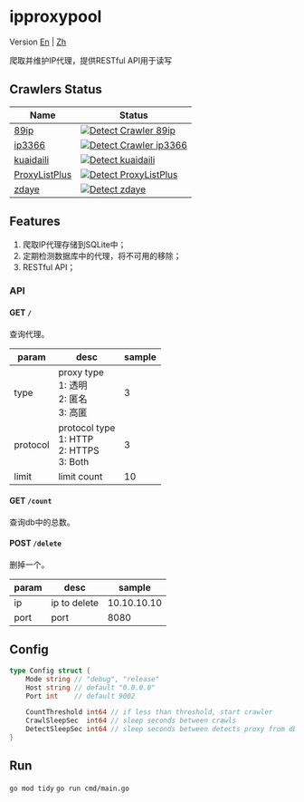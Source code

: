# ipproxypool
Version
[En](https://github.com/BD777/ipproxypool/blob/main/README.md)
|
[Zh](https://github.com/BD777/ipproxypool/blob/main/README_ZH.md)


爬取并维护IP代理，提供RESTful API用于读写

## Crawlers Status
| Name | Status |
| --- | --- |
| [89ip](https://www.89ip.cn) | [![Detect Crawler 89ip](https://github.com/BD777/ipproxypool/actions/workflows/detect_crawler_89ip.yml/badge.svg)](https://github.com/BD777/ipproxypool/actions/workflows/detect_crawler_89ip.yml) |
| [ip3366](http://www.ip3366.net/free) | [![Detect Crawler ip3366](https://github.com/BD777/ipproxypool/actions/workflows/detect_crawler_ip3366.yml/badge.svg)](https://github.com/BD777/ipproxypool/actions/workflows/detect_crawler_ip3366.yml) |
| [kuaidaili](https://www.kuaidaili.com/free) | [![Detect kuaidaili](https://github.com/BD777/ipproxypool/actions/workflows/detect_crawler_kuaidaili.yml/badge.svg)](https://github.com/BD777/ipproxypool/actions/workflows/detect_crawler_kuaidaili.yml) |
| [ProxyListPlus](https://list.proxylistplus.com/Fresh-HTTP-Proxy-List-1) | [![Detect ProxyListPlus](https://github.com/BD777/ipproxypool/actions/workflows/detect_crawler_proxylistplus.yml/badge.svg)](https://github.com/BD777/ipproxypool/actions/workflows/detect_crawler_proxylistplus.yml) |
| [zdaye](https://www.zdaye.com/free/) | [![Detect zdaye](https://github.com/BD777/ipproxypool/actions/workflows/detect_crawler_zdaye.yml/badge.svg)](https://github.com/BD777/ipproxypool/actions/workflows/detect_crawler_zdaye.yml) |


## Features
1. 爬取IP代理存储到SQLite中；
2. 定期检测数据库中的代理，将不可用的移除；
3. RESTful API；

### API
#### **GET** `/`
查询代理。

| param | desc | sample |
| -- | -- | -- |
| type | proxy type<br/>1: 透明<br/>2: 匿名<br/>3: 高匿 | 3 |
| protocol | protocol type<br/>1: HTTP<br/>2: HTTPS<br/>3: Both | 3 |
| limit | limit count | 10 |

#### **GET** `/count`
查询db中的总数。

#### **POST** `/delete`
删掉一个。

| param | desc | sample |
| -- | -- | -- |
| ip | ip to delete | 10.10.10.10 |
| port | port | 8080 |

## Config
```go
type Config struct {
	Mode string // "debug", "release"
	Host string // default "0.0.0.0"
	Port int    // default 9002

	CountThreshold int64 // if less than threshold, start crawler
	CrawlSleepSec  int64 // sleep seconds between crawls
	DetectSleepSec int64 // sleep seconds between detects proxy from db
}
```

## Run
`go mod tidy`
`go run cmd/main.go`

